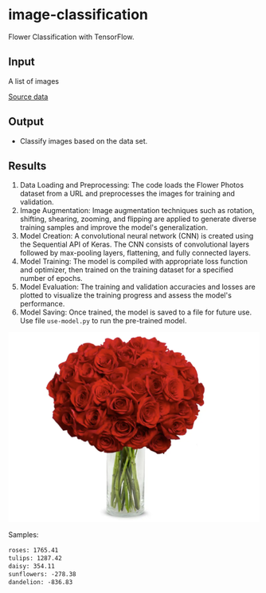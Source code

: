 # image-classification

Flower Classification with TensorFlow.

## Input

A list of images

[Source data]([XXX](https://storage.googleapis.com/download.tensorflow.org/example_images/flower_photos.tgz))


## Output

- Classify images based on the data set.


## Results

1. Data Loading and Preprocessing: The code loads the Flower Photos dataset from a URL and preprocesses the images for training and validation.
2. Image Augmentation: Image augmentation techniques such as rotation, shifting, shearing, zooming, and flipping are applied to generate diverse training samples and improve the model's generalization.
3. Model Creation: A convolutional neural network (CNN) is created using the Sequential API of Keras. The CNN consists of convolutional layers followed by max-pooling layers, flattening, and fully connected layers.
4. Model Training: The model is compiled with appropriate loss function and optimizer, then trained on the training dataset for a specified number of epochs.
5. Model Evaluation: The training and validation accuracies and losses are plotted to visualize the training progress and assess the model's performance.
6. Model Saving: Once trained, the model is saved to a file for future use. Use file `use-model.py` to run the pre-trained model.


![result](./assets/result.png)

Samples:

```text
roses: 1765.41
tulips: 1287.42
daisy: 354.11
sunflowers: -278.38
dandelion: -836.83
```